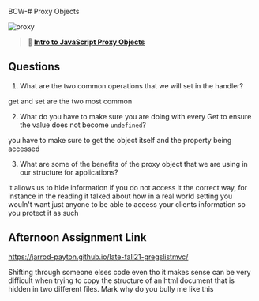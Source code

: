 BCW-# Proxy Objects

![proxy](https://bcw.blob.core.windows.net/public/img/journals/5120113092091727)

> **📖 [Intro to JavaScript Proxy Objects](https://codeworksacademy.com/fs-student-guide/resources/wk3/03-Proxies)**

## Questions

1. What are the two common operations that we will set in the handler?

get and set are the two most common

2. What do you have to make sure you are doing with every Get to ensure the value does not become `undefined`?

you have to make sure to get the object itself and the property being accessed

3. What are some of the benefits of the proxy object that we are using in our structure for applications?

it allows us to hide information if you do not access it the correct way, for instance in the reading it talked about how in a real world setting you wouln't want just anyone to be able to access your clients information so you protect it as such

## Afternoon Assignment Link

https://jarrod-payton.github.io/late-fall21-gregslistmvc/

Shifting through someone elses code even tho it makes sense can be very difficult when trying to copy the structure of an html document that is hidden in two different files. Mark why do you bully me like this